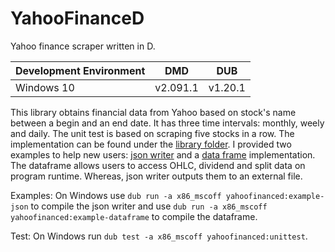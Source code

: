 # YahooFinanceD
Yahoo finance scraper written in D.

| Development Environment 	| DMD	| DUB
| ------------- 			| ------------- | -----
| Windows 10     			| v2.091.1 | v1.20.1

This library obtains financial data from Yahoo based on stock's name between a begin and an end date. It has three time intervals: monthly, weely and daily. The unit test is based on scraping five stocks in a row. The implementation can be found under the [library folder](https://github.com/SelimOzel/YahooFinanceD/blob/master/lib/). I provided two examples to help new users: [json writer](https://github.com/SelimOzel/YahooFinanceD/tree/master/source/examples/json/app.d) and a [data frame](https://github.com/SelimOzel/YahooFinanceD/tree/master/source/examples/dataframe/app.d) implementation. The dataframe allows users to access OHLC, dividend and split data on program runtime. Whereas, json writer outputs them to an external file.

Examples: On Windows use `dub run -a x86_mscoff yahoofinanced:example-json` to compile the json writer and use `dub run -a x86_mscoff yahoofinanced:example-dataframe` to compile the dataframe.

Test: On Windows run `dub test -a x86_mscoff yahoofinanced:unittest`. 
